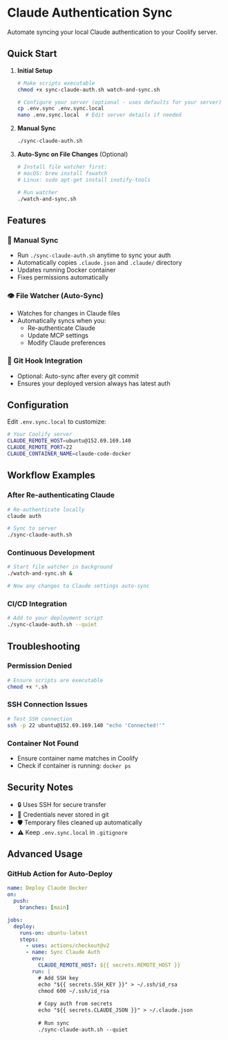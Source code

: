 # Claude Authentication Sync

Automate syncing your local Claude authentication to your Coolify server.

## Quick Start

1. **Initial Setup**
   ```bash
   # Make scripts executable
   chmod +x sync-claude-auth.sh watch-and-sync.sh
   
   # Configure your server (optional - uses defaults for your server)
   cp .env.sync .env.sync.local
   nano .env.sync.local  # Edit server details if needed
   ```

2. **Manual Sync**
   ```bash
   ./sync-claude-auth.sh
   ```

3. **Auto-Sync on File Changes** (Optional)
   ```bash
   # Install file watcher first:
   # macOS: brew install fswatch
   # Linux: sudo apt-get install inotify-tools
   
   # Run watcher
   ./watch-and-sync.sh
   ```

## Features

### 🔄 Manual Sync
- Run `./sync-claude-auth.sh` anytime to sync your auth
- Automatically copies `.claude.json` and `.claude/` directory
- Updates running Docker container
- Fixes permissions automatically

### 👁️ File Watcher (Auto-Sync)
- Watches for changes in Claude files
- Automatically syncs when you:
  - Re-authenticate Claude
  - Update MCP settings
  - Modify Claude preferences

### 🔗 Git Hook Integration
- Optional: Auto-sync after every git commit
- Ensures your deployed version always has latest auth

## Configuration

Edit `.env.sync.local` to customize:

```bash
# Your Coolify server
CLAUDE_REMOTE_HOST=ubuntu@152.69.169.140
CLAUDE_REMOTE_PORT=22
CLAUDE_CONTAINER_NAME=claude-code-docker
```

## Workflow Examples

### After Re-authenticating Claude
```bash
# Re-authenticate locally
claude auth

# Sync to server
./sync-claude-auth.sh
```

### Continuous Development
```bash
# Start file watcher in background
./watch-and-sync.sh &

# Now any changes to Claude settings auto-sync
```

### CI/CD Integration
```bash
# Add to your deployment script
./sync-claude-auth.sh --quiet
```

## Troubleshooting

### Permission Denied
```bash
# Ensure scripts are executable
chmod +x *.sh
```

### SSH Connection Issues
```bash
# Test SSH connection
ssh -p 22 ubuntu@152.69.169.140 "echo 'Connected!'"
```

### Container Not Found
- Ensure container name matches in Coolify
- Check if container is running: `docker ps`

## Security Notes

- 🔒 Uses SSH for secure transfer
- 🔐 Credentials never stored in git
- 🛡️ Temporary files cleaned up automatically
- ⚠️ Keep `.env.sync.local` in `.gitignore`

## Advanced Usage

### GitHub Action for Auto-Deploy
```yaml
name: Deploy Claude Docker
on:
  push:
    branches: [main]

jobs:
  deploy:
    runs-on: ubuntu-latest
    steps:
      - uses: actions/checkout@v2
      - name: Sync Claude Auth
        env:
          CLAUDE_REMOTE_HOST: ${{ secrets.REMOTE_HOST }}
        run: |
          # Add SSH key
          echo "${{ secrets.SSH_KEY }}" > ~/.ssh/id_rsa
          chmod 600 ~/.ssh/id_rsa
          
          # Copy auth from secrets
          echo "${{ secrets.CLAUDE_JSON }}" > ~/.claude.json
          
          # Run sync
          ./sync-claude-auth.sh --quiet
```